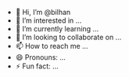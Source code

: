 - 👋 Hi, I’m @bilhan
- 👀 I’m interested in ...
- 🌱 I’m currently learning ...
- 💞️ I’m looking to collaborate on ...
- 📫 How to reach me ...
- 😄 Pronouns: ...
- ⚡ Fun fact: ...

<!---
manyimsego/manyimsego is a ✨ special ✨ repository because its `README.md` (this file) appears on your GitHub profile.
You can click the Preview link to take a look at your changes.
--->
